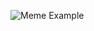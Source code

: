 ![Meme Example](http://res.cloudinary.com/big-cabal/image/upload/w_700,f_auto,fl_lossy,q_auto/v1484916770/sense_jilgk7.png)
